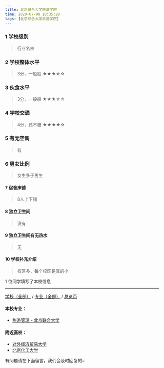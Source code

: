 ```yaml
---
title: 北京联合大学旅游学院
time: 2020-07-08 10:35:28
tags: [北京联合大学旅游学院]
---
```

### 1 学校级别
> 行业名校


### 2 学校整体水平
> 3分，一般般
★★★☆☆


### 3 伙食水平
>  3分，一般般
★★★☆☆


### 4 学校交通
> 4分，还不错
★★★★☆


### 5 有无空调
> 有


### 6 男女比例
> 女生多于男生

#### 7 宿舍床铺
> 8人上下铺
 

#### 8 独立卫生间
> 没有


#### 9 独立卫生间有无热水
> 无


#### 10 学校补充介绍
> 校区多，每个校区是真的小

1 位同学填写了本校信息
***
[学校（全部）](http://www.jianshu.com/p/3efa6bcca419) / [专业（全部）](http://www.jianshu.com/p/2d4c6d3552c2) / [总览页](http://www.jianshu.com/p/445daeb4fa00)
#### 本校专业：
- [旅游管理 - 北京联合大学](http://www.jianshu.com/p/e4e658f45d4d)


#### 附近高校：
- [对外经济贸易大学](http://www.jianshu.com/p/388ba3d75aa0)
- [北京化工大学](http://www.jianshu.com/p/a25bb6758ca1)

有问题请在下面留言，我们会及时回复的~
